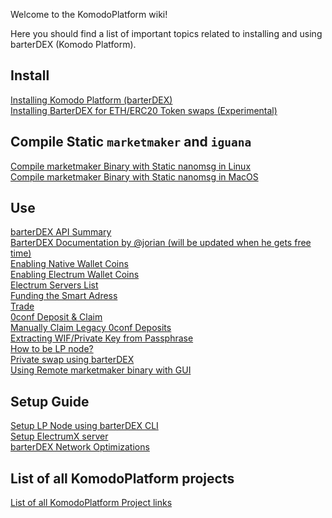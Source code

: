 Welcome to the KomodoPlatform wiki!

Here you should find a list of important topics related to installing and using barterDEX (Komodo Platform).

## Install

[Installing Komodo Platform (barterDEX)](https://github.com/KomodoPlatform/KomodoPlatform/wiki/Installing-and-Using-Komodo-Platform-(barterDEX))  
[Installing BarterDEX for ETH/ERC20 Token swaps (Experimental)](https://github.com/KomodoPlatform/KomodoPlatform/wiki/Step-by-Step-Setup-Guide-for-ETH-(ERC20)-Token-Swap-Using-barterDEX)

## Compile Static `marketmaker` and `iguana`
[Compile marketmaker Binary with Static nanomsg in Linux](https://github.com/KomodoPlatform/KomodoPlatform/wiki/Compile-marketmaker-Binary-with-Static-nanomsg-in-Linux)  
[Compile marketmaker Binary with Static nanomsg in MacOS](https://github.com/KomodoPlatform/KomodoPlatform/wiki/Compile-marketmaker-Binary-with-Static-nanomsg-in-MacOS)

## Use

[barterDEX API Summary](https://github.com/KomodoPlatform/KomodoPlatform/wiki/BarterDEX-API-Summary-by-Category)  
[BarterDEX Documentation by @jorian (will be updated when he gets free time)](https://media.readthedocs.org/pdf/barterdex/latest/barterdex.pdf)  
[Enabling Native Wallet Coins](https://github.com/KomodoPlatform/KomodoPlatform/wiki/Enabling-Native-Wallet-Coins)  
[Enabling Electrum Wallet Coins](https://github.com/KomodoPlatform/KomodoPlatform/wiki/Enabling-Electrum-Wallet-Coins)  
[Electrum Servers List](https://github.com/KomodoPlatform/KomodoPlatform/wiki/Electrum-servers-list)  
[Funding the Smart Adress](https://github.com/KomodoPlatform/KomodoPlatform/wiki/Funding-the-Smart-Address)  
[Trade](https://github.com/KomodoPlatform/KomodoPlatform/wiki/Trade)  
[0conf Deposit & Claim](https://github.com/KomodoPlatform/KomodoPlatform/wiki/Processing-InstantDEX-swap-on-barterDEX)  
[Manually Claim Legacy 0conf Deposits](https://github.com/KomodoPlatform/KomodoPlatform/wiki/Manually-Claim-0conf-Deposits-Using-Linux)  
[Extracting WIF/Private Key from Passphrase](https://github.com/KomodoPlatform/KomodoPlatform/wiki/Extracting-WIF-privkey-from-Komodo-Platform)  
[How to be LP node?](https://github.com/KomodoPlatform/KomodoPlatform/wiki/Be-a-marketmaker-or-LP-using-barterDEX-CLI)  
[Private swap using barterDEX](https://github.com/KomodoPlatform/KomodoPlatform/wiki/Be-a-marketmaker-or-LP-using-barterDEX-CLI#private-trading-using-barterdex)  
[Using Remote marketmaker binary with GUI](https://github.com/KomodoPlatform/KomodoPlatform/wiki/Using-Remote-marketmaker-binary-with-GUI)

## Setup Guide

[Setup LP Node using barterDEX CLI](https://github.com/KomodoPlatform/KomodoPlatform/wiki/Be-a-marketmaker-or-LP-using-barterDEX-CLI)  
[Setup ElectrumX server](https://github.com/KomodoPlatform/KomodoPlatform/wiki/ElectrumX-guide-for-barterDEX)  
[barterDEX Network Optimizations](https://github.com/KomodoPlatform/KomodoPlatform/wiki/BarterDEX-Network-Optimisations-&-Handle-BarterDEX-on-Very-FAST-Computer)

## List of all KomodoPlatform projects

[List of all KomodoPlatform Project links](https://github.com/KomodoPlatform/KomodoPlatform/wiki/Source-of-all-KomodoPlatform-Repositories-and-Releases)